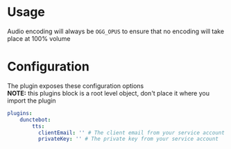 # Usage
Audio encoding will always be `OGG_OPUS` to ensure that no encoding will take place at 100% volume

# Configuration
The plugin exposes these configuration options
<br><b>NOTE:</b> this plugins block is a root level object, don't place it where you import the plugin
```yml
plugins:
    dunctebot:
        tts:
          clientEmail: '' # The client email from your service account
          privateKey: '' # The private key from your service account
```
